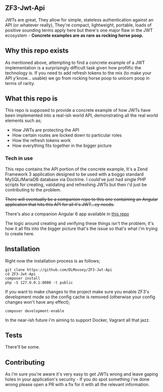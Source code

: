 ## ZF3-Jwt-Api
JWTs are great, They allow for simple, stateless authentication against an API (or whatever really), They're compact, lightweight, portable, loads of positive sounding terms apply here but there's one major flaw in the JWT ecosystem - **Concrete examples are as rare as rocking horse poop.**

## Why this repo exists

As mentioned above, attempting to find a concrete example of a JWT implementation is a surprisingly difficult task given how proflific the technology is. If you need to add refresh tokens to the mix (to make your API y'know... usable) we go from rocking horse poop to unicorn poop in terms of rarity.

## What this repo is

This repo is supposed to provide a concrete example of how JWTs have been implemented into a real-ish world API, demonstrating all the real world elements such as;

  - How JWTs are protecting the API
  - How certain routes are locked down to particular roles
  - How the refresh tokens work
  - How everything fits together in the bigger picture
  
### Tech in use

This repo contains the API portion of the concrete example, It's a Zend Framework 3 application designed to be used with a boggo standard MySQL/MariaDB database via Doctrine. I could've just had single PHP scripts for creating, validating and refreshing JWTs but then i'd just be contributing to the problem.

~~There will eventually be a companion repo to this one containing an Angular application that hits this API for all it's JWT...ey needs.~~

There's also a companion Angular 6 app available in [this repo](https://github.com/DLMousey/ZF3-Jwt-Api-Client)

The logic around creating and verifying these things isn't the problem, it's how it all fits into the bigger picture that's the issue so that's what i'm trying to create here. 

## Installation

Right now the installation process is as follows;
```
git clone https://github.com/DLMousey/ZF3-Jwt-Api
cd ZF3-Jwt-Api
composer install
php -S 127.0.0.1:8080 -t public
```

If you want to make changes to the project make sure you enable ZF3's development mode so the config cache is removed (otherwise your config changes won't have any effect);
```
composer development-enable
```

In the near-ish future i'm aiming to support Docker, Vagrant all that jazz.

## Tests

There'll be some.

## Contributing

As i'm sure you're aware it's very easy to get JWTs wrong and leave gaping holes in your application's security - If you do spot something i've done wrong please open a PR with a fix for it with all the relevant information.
